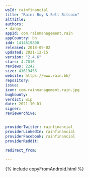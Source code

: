 ```yaml
---
wsId: rainfinancial
title: "Rain: Buy & Sell Bitcoin"
altTitle: 
authors:
- danny
appId: com.rainmanagement.rain
appCountry: bh
idd: 1414619890
released: 2018-09-02
updated: 2021-12-15
version: "2.4.6"
stars: 4.7016
reviews: 2242
size: 41619456
website: https://www.rain.bh/
repository: 
issue: 
icon: com.rainmanagement.rain.jpg
bugbounty: 
verdict: wip
date: 2021-10-01
signer: 
reviewArchive:


providerTwitter: rainfinancial
providerLinkedIn: rainfinancial
providerFacebook: rainfinancial
providerReddit: 

redirect_from:

---
```


 {% include copyFromAndroid.html %}
